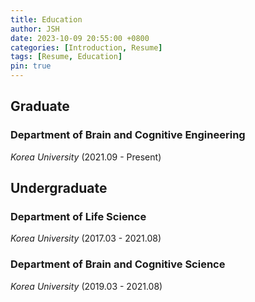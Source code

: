 ```yaml
---
title: Education
author: JSH
date: 2023-10-09 20:55:00 +0800
categories: [Introduction, Resume]
tags: [Resume, Education]
pin: true
---
```


## Graduate

### **Department of Brain and Cognitive Engineering**

_Korea University_ (2021.09 - Present)

## Undergraduate

### **Department of Life Science**

_Korea University_ (2017.03 - 2021.08)

### **Department of Brain and Cognitive Science**

_Korea University_ (2019.03 - 2021.08)
